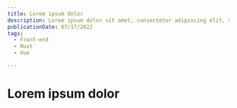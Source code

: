 ```yaml
---
title: Lorem ipsum dolor
description: Lorem ipsum dolor sit amet, consectetur adipiscing elit, sed do eiusmod tempor incididunt ut labore et dolore magna aliqua. Ut enim ad minim veniam, quis nostrud exercitation ullamco laboris nisi ut aliquip ex ea commodo consequat.
publicationDate: 07/17/2022
tags:
  - Front-end
  - Nuxt
  - Vue

---
```


# Lorem ipsum dolor